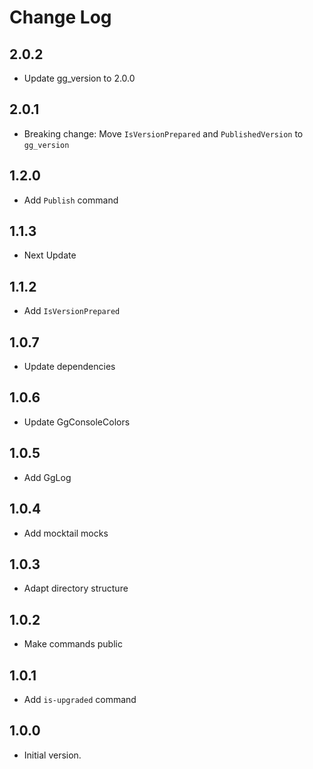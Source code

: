 # Change Log

## 2.0.2

- Update gg_version to 2.0.0

## 2.0.1

- Breaking change: Move `IsVersionPrepared` and `PublishedVersion` to `gg_version`

## 1.2.0

- Add `Publish` command

## 1.1.3

- Next Update

## 1.1.2

- Add `IsVersionPrepared`

## 1.0.7

- Update dependencies

## 1.0.6

- Update GgConsoleColors

## 1.0.5

- Add GgLog

## 1.0.4

- Add mocktail mocks

## 1.0.3

- Adapt directory structure

## 1.0.2

- Make commands public

## 1.0.1

- Add `is-upgraded` command

## 1.0.0

- Initial version.
